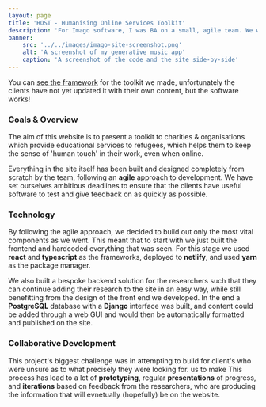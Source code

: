 ```yaml
---
layout: page
title: 'HOST - Humanising Online Services Toolkit'
description: 'For Imago software, I was BA on a small, agile team. We were collaborating with charities to develop a toolkit which helps move refugee charity services online, and delivered a full stack framework to facilitate that.'
banner:
    src: '../../images/imago-site-screenshot.png'
    alt: 'A screenshot of my generative music app'
    caption: 'A screenshot of the code and the site side-by-side'
---
```


You can [see the framework](https://humanizing-online-services-toolkit.netlify.app/toolkit) for the toolkit we made, unfortunately the clients have not yet updated it with their own content, but the software works!

### Goals & Overview

The aim of this website is to present a toolkit to charities & organisations which provide educational services to refugees, which helps them to keep the sense of 'human touch' in their work, even when online.

Everything in the site itself has been built and designed completely from scratch by the team, following an **agile** approach to development. We have set ourselves ambitious deadlines to ensure that the clients have useful software to test and give feedback on as quickly as possible.

### Technology

By following the agile approach, we decided to build out only the most vital components as we went. This meant that to start with we just built the frontend and hardcoded everything that was seen. For this stage we used **react** and **typescript** as the frameworks, deployed to **netlify**, and used **yarn** as the package manager.

We also built a bespoke backend solution for the researchers such that they can continue adding their research to the site in an easy way, while still benefitting from the design of the front end we developed. In the end a **PostgreSQL** database with a **Django** interface was built, and content could be added through a web GUI and would then be automatically formatted and published on the site.

### Collaborative Development

This project's biggest challenge was in attempting to build for client's who were unsure as to what precisely they were looking for. us to make This process has lead to a lot of  **prototyping**, regular **presentations** of progress, and **iterations** based on feedback from the researchers, who are producing the information that will evnetually (hopefully) be on the website.